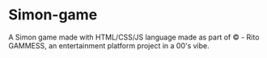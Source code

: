 # Simon-game
A Simon game made with HTML/CSS/JS language made as part of © - Rito GAMMESS, an entertainment platform project in a 00's vibe. 
